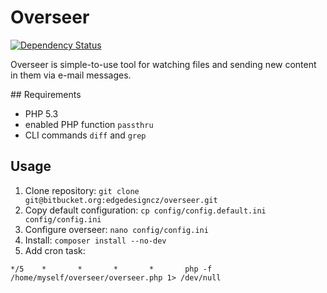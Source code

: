 
# Overseer

[![Dependency Status](https://www.versioneye.com/user/projects/55c2f4d96537620020002945/badge.svg?style=flat)](https://www.versioneye.com/user/projects/55c2f4d96537620020002945)

Overseer is simple-to-use tool for watching files and sending new content in them via e-mail messages.

## Requirements

- PHP 5.3
- enabled PHP function `passthru`
- CLI commands `diff` and `grep`

## Usage

1. Clone repository: `git clone git@bitbucket.org:edgedesigncz/overseer.git`
2. Copy default configuration: `cp config/config.default.ini config/config.ini`
3. Configure overseer: `nano config/config.ini`
4. Install: `composer install --no-dev`
5. Add cron task:

```
*/5    *       *       *       *       php -f /home/myself/overseer/overseer.php 1> /dev/null
```